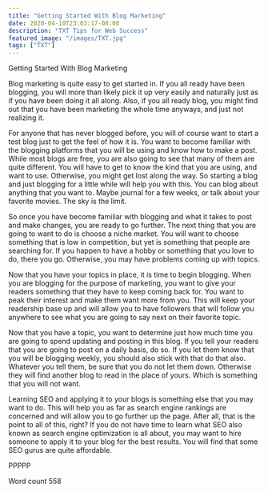 ```yaml
---
title: "Getting Started With Blog Marketing"
date: 2020-04-10T23:03:17-08:00
description: "TXT Tips for Web Success"
featured_image: "/images/TXT.jpg"
tags: ["TXT"]
---
```


Getting Started With Blog Marketing

Blog marketing is quite easy to get started in. If you all ready have been blogging, you will more than likely pick it up very easily and naturally just as if you have been doing it all along. Also, if you all ready blog, you might find out that you have been marketing the whole time anyways, and just not realizing it.

For anyone that has never blogged before, you will of course want to start a test blog just to get the feel of how it is. You want to become familiar with the blogging platforms that you will be using and know how to make a post. While most blogs are free, you are also going to see that many of them are quite different. You will have to get to know the kind that you are using, and want to use. Otherwise, you might get lost along the way. So starting a blog and just blogging for a little while will help you with this. You can blog about anything that you want to. Maybe journal for a few weeks, or talk about your favorite movies. The sky is the limit.

So once you have become familiar with blogging and what it takes to post and make changes, you are ready to go further. The next thing that you are going to want to do is choose a niche market. You will want to choose something that is low in competition, but yet is something that people are searching for. If you happen to have a hobby or something that you love to do, there you go. Otherwise, you may have problems coming up with topics.

Now that you have your topics in place, it is time to begin blogging. When you are blogging for the purpose of marketing, you want to give your readers something that they have to keep coming back for. You want to peak their interest and make them want more from you. This will keep your readership base up and will allow you to have followers that will follow you anywhere to see what you are going to say next on their favorite topic.

Now that you have a topic, you want to determine just how much time you are going to spend updating and posting in this blog. If you tell your readers that you are going to post on a daily basis, do so. If you let them know that you will be blogging weekly, you should also stick with that do that also. Whatever you tell them, be sure that you do not let them down. Otherwise they will find another blog to read in the place of yours. Which is something that you will not want.

Learning SEO and applying it to your blogs is something else that you may want to do. This will help you as far as search engine rankings are concerned and will allow you to go further up the page. After all, that is the point to all of this, right? If you do not have time to learn what SEO also known as search engine optimization is all about, you may want to hire someone to apply it to your blog for the best results. You will find that some SEO gurus are quite affordable.

PPPPP

Word count 558
